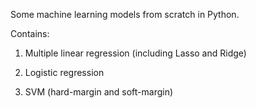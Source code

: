 Some machine learning models from scratch in Python.

Contains:

1. Multiple linear regression (including Lasso and Ridge)

2. Logistic regression

3. SVM (hard-margin and soft-margin)
